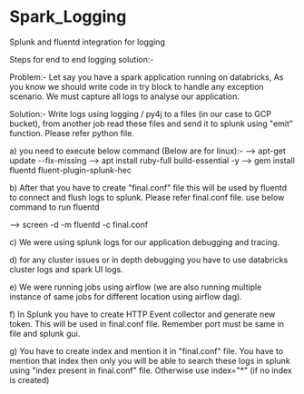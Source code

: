 # Spark_Logging
Splunk and fluentd integration for logging

Steps for end to end logging solution:-

Problem:- 
Let say you have a spark application running on databricks, As you know we should write code in try block to handle any exception scenario. We must capture all logs to analyse our application.

Solution:-
Write logs using logging / py4j to a files (in our case to GCP bucket), from another job read these files and send it to splunk using "emit" function. Please refer python file.

a) you need to execute below command (Below are for linux):-
   --> apt-get update --fix-missing
   --> apt install ruby-full build-essential -y
   --> gem install fluentd fluent-plugin-splunk-hec
   
b) After that you have to create "final.conf" file this will be used by fluentd    to connect and flush logs to splunk. Please refer final.conf file.
   use below command to run fluentd
   
   -->  screen -d -m fluentd -c final.conf

c) We were using splunk logs for our application debugging and tracing.

d) for any cluster issues or in depth debugging you have to use databricks cluster logs   and spark UI logs.

e) We were running jobs using airflow (we are  also running multiple instance of same jobs for different location using airflow dag).

f) In Splunk you have to create HTTP Event collector and generate new token. This will be used in final.conf file. Remember port must be same in file and splunk gui. 

g) You have to create index and mention it in "final.conf" file. You have to mention that index then only you will be able to search these logs in splunk using "index present in final.conf" file. Otherwise use index="*" (if no index is created) 
